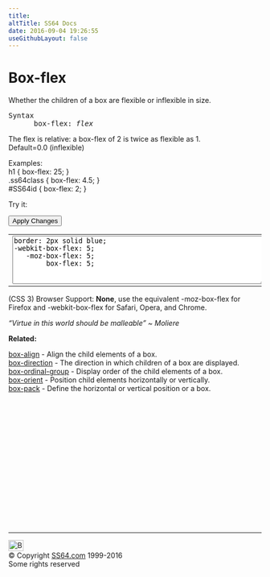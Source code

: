 ```yaml
---
title:
altTitle: SS64 Docs
date: 2016-09-04 19:26:55
useGithubLayout: false
---
```

<!-- #BeginLibraryItem "/Library/head_css.lbi" --><!-- #EndLibraryItem --><h1>Box-flex</h1>
<p>Whether the children of a box are flexible or inflexible in size. </p>
<pre>Syntax
      box-flex: <i>flex</i></pre>
<p>The flex is relative: a box-flex of 2 is twice as flexible as 1.<br>
Default=0.0 (inflexible)</p>
<p>Examples:<br>
  <span class="code">h1 { box-flex: 25;  }<br>
    .ss64class { box-flex: 4.5; }</span><br>
    <span class="code">#SS64id { box-flex: 2;  }</span>    <br>
</p>
<p>Try it:</p><input type="button" onclick="ApplyStyle()" value="Apply Changes">
<table>
  <tbody><tr>
    <td><textarea name="tryit" id="trycode" cols="60" rows="6" onfocus="this.style.background='#fff';" onblur="this.style.background='#eee';" tabindex="1">border: 2px solid blue;
-webkit-box-flex: 5;
   -moz-box-flex: 5;
        box-flex: 5;
</textarea></td>
    <td><div style="width: 600px; display: box; display: -moz-box; display: -webkit-box;">
<div style="-moz-box-flex: 10; -webkit-box-flex: 10; box-flex: 10; display: -moz-box; display: -webkit-box; display: box; border: 1px solid green">This sample area div has a box-flex value of 10<br>
and is set as <a href="display.html">display: box;</a></div>
<div id="tryresult">This is a separate but adjacent DIV.</div></div>
</td>
  </tr>
</tbody></table>
<p>(CSS 3) Browser Support:  <b>None</b>, use the equivalent <span class="code">-moz-box-flex</span> for Firefox and <span class="code">-webkit-box-flex</span> for Safari, Opera, and Chrome.</p>
<p class="quote"><i>“Virtue in this world should be malleable” ~   Moliere</i></p><p><b>Related:</b></p>
<p><a href="box-align.html">box-align</a> - Align the child elements of a box. <br>
<a href="box-direction.html">box-direction</a> - The direction in which children of a box are displayed. <br>
<a href="box-ordinal-group.html">box-ordinal-group</a> - Display order of the child elements of a box.<br>
<a href="box-orient.html">box-orient</a> - Position child elements horizontally or vertically. <br>
<a href="box-pack.html">box-pack</a> - Define the horizontal or vertical position or a box.</p><!-- #BeginLibraryItem "/Library/foot_css.lbi" --><p>
<!-- CSS -->
<ins class="adsbygoogle" style="display:inline-block;width:300px;height:250px" data-ad-client="ca-pub-6140977852749469" data-ad-slot="2739097502"></ins>
<script>
(adsbygoogle = window.adsbygoogle || []).push({});
</script></p>
<hr>
<div id="bl" class="footer"><a href="box-flex.html#"><img src="../images/top.png" width="30" height="22" alt="Back to the Top"></a></div>
<div id="br" class="footer, tagline">© Copyright <a href="../index.html">SS64.com</a> 1999-2016<br>
Some rights reserved</div><!-- #EndLibraryItem -->

